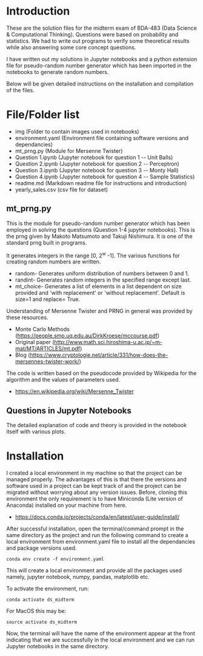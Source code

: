 # Introduction

These are the solution files for the midterm exam of BDA-483 (Data Science & Computational Thinking). Questions were based on probability and statistics. We had to write out programs to verify some theoretical results while also answering some core concept questions.

I have written out my solutions in Jupyter notebooks and a python extension file for pseudo-random number generator which has been imported in the notebooks to generate random numbers.

Below will be given detailed instructions on the installation and compilation of the files.

# File/Folder list

- img (Folder to contain images used in notebooks)
- environment.yaml (Environment file containing software versions and dependancies)
- mt_prng.py (Module for Mersenne Twister)
- Question 1.ipynb (Jupyter notebook for question 1 -- Unit Balls)
- Question 2.ipynb (Jupyter notebook for question 2 -- Perceptron)
- Question 3.ipynb (Jupyter notebook for question 3 -- Monty Hall)
- Question 4.ipynb (Jupyter notebook for question 4 -- Sample Statistics)
- readme.md (Markdown readme file for instructions and introduction)
- yearly_sales.csv (csv file for dataset)

## mt_prng.py

This is the module for pseudo-random number generator which has been employed in solving the questions (Question 1-4 jupyter notebooks). This is the prng given by Makoto Matsumoto and Takuji Nishimura. It is one of the standard prng built in programs.

It generates integers in the range [0, 2<sup>w</sup> -1]. The various functions for creating random numbers are written.

- random- Generates uniform distribution of numbers between 0 and 1.
- randint- Generates random integers in the specified range except last.
- mt_choice- Generates a list of elements in a list dependent on size provided and 'with replacement' or 'without replacement'. Default is size=1 and replace= True.

Understanding of Mersenne Twister and PRNG in general was provided by these resources.

- Monte Carlo Methods (https://people.smp.uq.edu.au/DirkKroese/mccourse.pdf)
- Original paper (http://www.math.sci.hiroshima-u.ac.jp/~m-mat/MT/ARTICLES/mt.pdf)
- Blog (https://www.cryptologie.net/article/331/how-does-the-mersennes-twister-work/)

The code is written based on the pseudocode provided by Wikipedia for the algorithm and the values of parameters used.

- https://en.wikipedia.org/wiki/Mersenne_Twister

## Questions in Jupyter Notebooks

The detailed explanation of code and theory is provided in the notebook itself with various plots.

# Installation

I created a local environment in my machine so that the project can be managed properly. The advantages of this is that there the versions and software used in a project can be kept track of and the project can be migrated without worrying about any version issues. Before, cloning this environment the only requirement is to have Miniconda (Lite version of Anaconda) installed on your machine from here.

- https://docs.conda.io/projects/conda/en/latest/user-guide/install/

After successful installation, open the terminal/command prompt in the same directory as the project and run the following command to create a local environment from environment.yaml file to install all the dependancies and package versions used.

```console
conda env create -f environment.yaml
```

This will create a local environment and provide all the packages used namely, jupyter notebook, numpy, pandas, matplotlib etc.

To activate the environment, run:

```console
conda activate ds_midterm
```

For MacOS this may be:

```console
source activate ds_midterm
```

Now, the terminal will have the name of the environment appear at the front indicating that we are successfully in the local environment and we can run Jupyter notebooks in the same directory.
